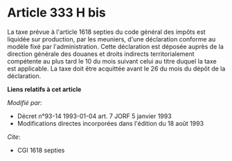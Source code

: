 # Article 333 H bis

La taxe prévue à l'article 1618 septies du code général des impôts est liquidée sur production, par les meuniers, d'une
déclaration conforme au modèle fixé par l'administration. Cette déclaration est déposée auprès de la direction générale des
douanes et droits indirects territorialement compétente au plus tard le 10 du mois suivant celui au titre duquel la taxe est
applicable. La taxe doit être acquittée avant le 26 du mois du dépôt de la déclaration.

**Liens relatifs à cet article**

_Modifié par_:

  - Décret n°93-14 1993-01-04 art. 7 JORF 5 janvier 1993
  - Modifications directes incorporées dans l'édition du 18 août 1993

_Cite_:

  - CGI 1618 septies
